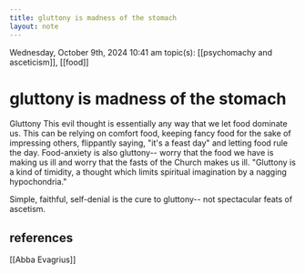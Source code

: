 ```yaml
---
title: gluttony is madness of the stomach
layout: note
---
```


Wednesday, October 9th, 2024 10:41 am
topic(s): [[psychomachy and asceticism]], [[food]] 
# gluttony is madness of the stomach
Gluttony
This evil thought is essentially any way that we let food dominate us. This can be relying on comfort food, keeping fancy food for the sake of impressing others, flippantly saying, "it's a feast day" and letting food rule the day. Food-anxiety is also gluttony-- worry that the food we have is making us ill and worry that the fasts of the Church makes us ill. "Gluttony is a kind of timidity, a thought which limits spiritual imagination by a nagging hypochondria."

Simple, faithful, self-denial is the cure to gluttony-- not spectacular feats of ascetism. 

## references

[[Abba Evagrius]] 